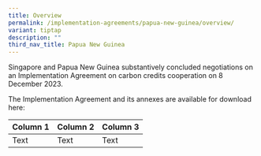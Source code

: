 ```yaml
---
title: Overview
permalink: /implementation-agreements/papua-new-guinea/overview/
variant: tiptap
description: ""
third_nav_title: Papua New Guinea
---
```

Singapore and Papua New Guinea substantively concluded negotiations on an Implementation Agreement on carbon credits cooperation on 8 December 2023.

The Implementation Agreement and its annexes are available for download here:


| Column 1 | Column 2 | Column 3 |
| -------- | -------- | -------- |
| Text     | Text     | Text     |